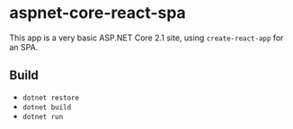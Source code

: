 # aspnet-core-react-spa

This app is a very basic ASP.NET Core 2.1 site, using `create-react-app` for an SPA.

## Build

- `dotnet restore`
- `dotnet build`
- `dotnet run`